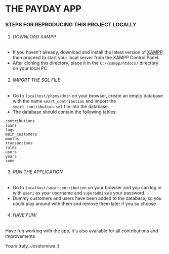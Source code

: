 # THE PAYDAY APP

### STEPS FOR REPRODUCING THIS PROJECT LOCALLY

1. ###### DOWNLOAD XAMPP
  - If you haven't already, download and install the latest version of [XAMPP](https://www.apachefriends.org/download.html), then proceed to start your local server from the XAMPP Control Panel.
  - After cloning this directory, place it in the `C://xampp/htdocs/` directory on your local PC

2. ###### IMPORT THE SQL FILE
  - Go to `localhost/phpmyadmin` on your browser, create an empty database with the name `smart_contribution` and import the `smart_contribution.sql` file into the database.
  - The database should contain the following tables:
  `````
  contributions
  loans
  logs
  main_customers
  months
  transactions
  roles
  users
  years
  zone
  `````
3. ###### RUN THE APPLICATION
  - Go to `localhost/smartcontribution` on your browser and you can log in with `user1` as your username and `superadmin` as your password.
  - Dummy customers and users have been added to the database, so you could play around with them and remove them later if you so choose
4. ###### HAVE FUN!
  Have fun working with the app, it's also available for all contributions and improvements
  
 Yours truly,
 Jesutomiwa :)
